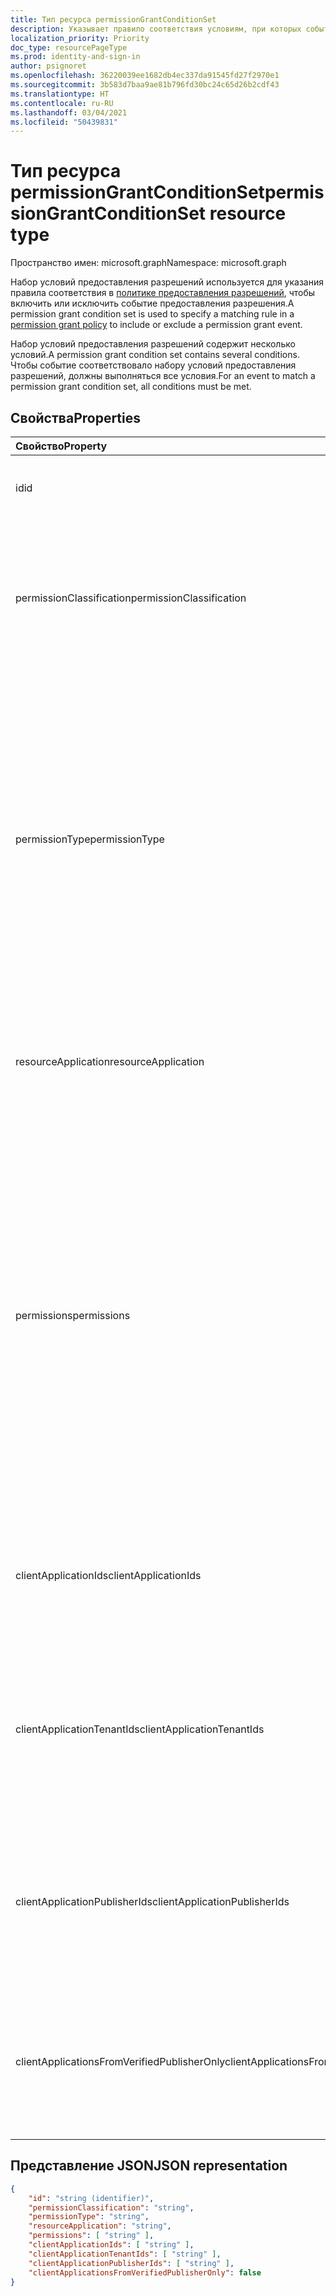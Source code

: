 ```yaml
---
title: Тип ресурса permissionGrantConditionSet
description: Указывает правило соответствия условиям, при которых событие включается или исключается из политики предоставления разрешений.
localization_priority: Priority
doc_type: resourcePageType
ms.prod: identity-and-sign-in
author: psignoret
ms.openlocfilehash: 36220039ee1682db4ec337da91545fd27f2970e1
ms.sourcegitcommit: 3b583d7baa9ae81b796fd30bc24c65d26b2cdf43
ms.translationtype: HT
ms.contentlocale: ru-RU
ms.lasthandoff: 03/04/2021
ms.locfileid: "50439831"
---
```

# <a name="permissiongrantconditionset-resource-type"></a><span data-ttu-id="b1909-103">Тип ресурса permissionGrantConditionSet</span><span class="sxs-lookup"><span data-stu-id="b1909-103">permissionGrantConditionSet resource type</span></span>

<span data-ttu-id="b1909-104">Пространство имен: microsoft.graph</span><span class="sxs-lookup"><span data-stu-id="b1909-104">Namespace: microsoft.graph</span></span>

<span data-ttu-id="b1909-105">Набор условий предоставления разрешений используется для указания правила соответствия в [политике предоставления разрешений](permissiongrantpolicy.md), чтобы включить или исключить событие предоставления разрешения.</span><span class="sxs-lookup"><span data-stu-id="b1909-105">A permission grant condition set is used to specify a matching rule in a [permission grant policy](permissiongrantpolicy.md) to include or exclude a permission grant event.</span></span>

<span data-ttu-id="b1909-106">Набор условий предоставления разрешений содержит несколько условий.</span><span class="sxs-lookup"><span data-stu-id="b1909-106">A permission grant condition set contains several conditions.</span></span> <span data-ttu-id="b1909-107">Чтобы событие соответствовало набору условий предоставления разрешений, должны выполняться все условия.</span><span class="sxs-lookup"><span data-stu-id="b1909-107">For an event to match a permission grant condition set, all conditions must be met.</span></span>

## <a name="properties"></a><span data-ttu-id="b1909-108">Свойства</span><span class="sxs-lookup"><span data-stu-id="b1909-108">Properties</span></span>

| <span data-ttu-id="b1909-109">Свойство</span><span class="sxs-lookup"><span data-stu-id="b1909-109">Property</span></span>     | <span data-ttu-id="b1909-110">Тип</span><span class="sxs-lookup"><span data-stu-id="b1909-110">Type</span></span> |<span data-ttu-id="b1909-111">Описание</span><span class="sxs-lookup"><span data-stu-id="b1909-111">Description</span></span>|
|:---------------|:--------|:----------|
| <span data-ttu-id="b1909-112">id</span><span class="sxs-lookup"><span data-stu-id="b1909-112">id</span></span> | <span data-ttu-id="b1909-113">String</span><span class="sxs-lookup"><span data-stu-id="b1909-113">String</span></span> | <span data-ttu-id="b1909-114">Уникальный идентификатор набора условий предоставления разрешений.</span><span class="sxs-lookup"><span data-stu-id="b1909-114">The unique identifier for the permission grant condition set.</span></span> <span data-ttu-id="b1909-115">Ключ.</span><span class="sxs-lookup"><span data-stu-id="b1909-115">Key.</span></span> <span data-ttu-id="b1909-116">Только для чтения.</span><span class="sxs-lookup"><span data-stu-id="b1909-116">Read-only.</span></span> |
| <span data-ttu-id="b1909-117">permissionClassification</span><span class="sxs-lookup"><span data-stu-id="b1909-117">permissionClassification</span></span> | <span data-ttu-id="b1909-118">String</span><span class="sxs-lookup"><span data-stu-id="b1909-118">String</span></span> | <span data-ttu-id="b1909-119">[Классификация разрешений](delegatedpermissionclassification.md) для предоставляемого разрешения или "all" для соответствия любой классификации разрешений (включая неклассифицированные разрешения).</span><span class="sxs-lookup"><span data-stu-id="b1909-119">The [permission classification](delegatedpermissionclassification.md) for the permission being granted, or "all" to match with any permission classification (including permissions which are not classified).</span></span> <span data-ttu-id="b1909-120">Значение по умолчанию: `all`.</span><span class="sxs-lookup"><span data-stu-id="b1909-120">Default is `all`.</span></span> |
| <span data-ttu-id="b1909-121">permissionType</span><span class="sxs-lookup"><span data-stu-id="b1909-121">permissionType</span></span> | <span data-ttu-id="b1909-122">permissionType</span><span class="sxs-lookup"><span data-stu-id="b1909-122">permissionType</span></span> | <span data-ttu-id="b1909-123">Тип предоставляемого разрешения.</span><span class="sxs-lookup"><span data-stu-id="b1909-123">The permission type of the permission being granted.</span></span> <span data-ttu-id="b1909-124">Возможные значения: `application` для разрешений приложений (например, роли приложений) и `delegated` для делегированных разрешений.</span><span class="sxs-lookup"><span data-stu-id="b1909-124">Possible values: `application` for application permissions (e.g. app roles) or `delegated` for delegated permissions.</span></span> <span data-ttu-id="b1909-125">Значение `delegatedUserConsentable` указывает делегированные разрешения, которые не были настроены издателем API для требования согласия администратора. Это значение можно использовать во встроенных политиках предоставления разрешений, но нельзя использовать в настраиваемых политиках предоставления разрешений.</span><span class="sxs-lookup"><span data-stu-id="b1909-125">The value `delegatedUserConsentable` indicates delegated permissions which have not been configured by the API publisher to require admin consent—this value may be used in built-in permission grant policies, but cannot be used in custom permission grant policies.</span></span> <span data-ttu-id="b1909-126">Обязательно.</span><span class="sxs-lookup"><span data-stu-id="b1909-126">Required.</span></span> |
| <span data-ttu-id="b1909-127">resourceApplication</span><span class="sxs-lookup"><span data-stu-id="b1909-127">resourceApplication</span></span> | <span data-ttu-id="b1909-128">String</span><span class="sxs-lookup"><span data-stu-id="b1909-128">String</span></span> | <span data-ttu-id="b1909-129">**appId** приложения ресурсов (например, API), для которого предоставляется разрешение, или `any` для соответствия любому приложению ресурсов или API.</span><span class="sxs-lookup"><span data-stu-id="b1909-129">The **appId** of the resource application (e.g. the API) for which a permission is being granted, or `any` to match with any resource application or API.</span></span> <span data-ttu-id="b1909-130">Значение по умолчанию: `any`.</span><span class="sxs-lookup"><span data-stu-id="b1909-130">Default is `any`.</span></span> |
| <span data-ttu-id="b1909-131">permissions</span><span class="sxs-lookup"><span data-stu-id="b1909-131">permissions</span></span> | <span data-ttu-id="b1909-132">Коллекция строк</span><span class="sxs-lookup"><span data-stu-id="b1909-132">String collection</span></span> | <span data-ttu-id="b1909-133">Список значений **id** для соответствия определенным разрешениям или список с одним значением "all" для соответствия любым разрешениям.</span><span class="sxs-lookup"><span data-stu-id="b1909-133">The list of **id** values for the specific permissions to match with, or a list with the single value "all" to match with any permission.</span></span> <span data-ttu-id="b1909-134">**id** делегированных разрешений доступны в свойстве **oauth2PermissionScopes** объекта [**servicePrincipal**](serviceprincipal.md) API.</span><span class="sxs-lookup"><span data-stu-id="b1909-134">The **id** of delegated permissions can be found in the **oauth2PermissionScopes** property of the API's [**servicePrincipal**](serviceprincipal.md) object.</span></span> <span data-ttu-id="b1909-135">**id** разрешений приложений доступны в свойстве **appRoles** объекта [**servicePrincipal**](serviceprincipal.md) API.</span><span class="sxs-lookup"><span data-stu-id="b1909-135">The **id** of application permissions can be found in the **appRoles** property of the API's [**servicePrincipal**](serviceprincipal.md) object.</span></span> <span data-ttu-id="b1909-136">**id** разрешений приложений для конкретных ресурсов доступны в свойстве **resourceSpecificApplicationPermissions** объекта [**servicePrincipal**](serviceprincipal.md) API.</span><span class="sxs-lookup"><span data-stu-id="b1909-136">The **id** of resource-specific application permissions can be found in the **resourceSpecificApplicationPermissions** property of the API's [**servicePrincipal**](serviceprincipal.md) object.</span></span> <span data-ttu-id="b1909-137">По умолчанию используется единственное значение "all".</span><span class="sxs-lookup"><span data-stu-id="b1909-137">Default is the single value "all".</span></span> |
| <span data-ttu-id="b1909-138">clientApplicationIds</span><span class="sxs-lookup"><span data-stu-id="b1909-138">clientApplicationIds</span></span> | <span data-ttu-id="b1909-139">Коллекция String</span><span class="sxs-lookup"><span data-stu-id="b1909-139">String collection</span></span> | <span data-ttu-id="b1909-140">Список значений **appId** для соответствия клиентским приложениям или список с одним значением "all" для соответствия любым клиентским приложениям.</span><span class="sxs-lookup"><span data-stu-id="b1909-140">A list of **appId** values for the client applications to match with, or a list with the single value "all" to match any client application.</span></span> <span data-ttu-id="b1909-141">По умолчанию используется единственное значение "all".</span><span class="sxs-lookup"><span data-stu-id="b1909-141">Default is the single value "all".</span></span> |
| <span data-ttu-id="b1909-142">clientApplicationTenantIds</span><span class="sxs-lookup"><span data-stu-id="b1909-142">clientApplicationTenantIds</span></span> | <span data-ttu-id="b1909-143">Коллекция String</span><span class="sxs-lookup"><span data-stu-id="b1909-143">String collection</span></span> | <span data-ttu-id="b1909-144">Список идентификаторов клиента Azure Active Directory, в котором зарегистрировано клиентское приложение, или список с одним значением "all" для соответствия любому клиентскому приложению, зарегистрированному в любом клиенте.</span><span class="sxs-lookup"><span data-stu-id="b1909-144">A list of Azure Active Directory tenant IDs in which the client application is registered, or a list with the single value "all" to match with client apps registered in any tenant.</span></span> <span data-ttu-id="b1909-145">По умолчанию используется единственное значение "all".</span><span class="sxs-lookup"><span data-stu-id="b1909-145">Default is the single value "all".</span></span> |
| <span data-ttu-id="b1909-146">clientApplicationPublisherIds</span><span class="sxs-lookup"><span data-stu-id="b1909-146">clientApplicationPublisherIds</span></span> | <span data-ttu-id="b1909-147">Коллекция String</span><span class="sxs-lookup"><span data-stu-id="b1909-147">String collection</span></span> | <span data-ttu-id="b1909-148">Список идентификаторов Microsoft Partner Network (MPN) для проверенных издателей клиентского приложения или список с одним значением "all" для соответствия клиентским приложениям от любого издателя.</span><span class="sxs-lookup"><span data-stu-id="b1909-148">A list of Microsoft Partner Network (MPN) IDs for verified publishers of the client application, or a list with the single value "all" to match with client apps from any publisher.</span></span> <span data-ttu-id="b1909-149">По умолчанию используется единственное значение "all".</span><span class="sxs-lookup"><span data-stu-id="b1909-149">Default is the single value "all".</span></span> |
| <span data-ttu-id="b1909-150">clientApplicationsFromVerifiedPublisherOnly</span><span class="sxs-lookup"><span data-stu-id="b1909-150">clientApplicationsFromVerifiedPublisherOnly</span></span> | <span data-ttu-id="b1909-151">Логический</span><span class="sxs-lookup"><span data-stu-id="b1909-151">Boolean</span></span> | <span data-ttu-id="b1909-152">Присвойте значение `true` для соответствия только клиентским приложениям проверенного издателя.</span><span class="sxs-lookup"><span data-stu-id="b1909-152">Set to `true` to only match on client applications with a verified publisher.</span></span> <span data-ttu-id="b1909-153">Присвойте значение `false` для соответствия любому клиентскому приложению, даже если у него нет проверенного издателя.</span><span class="sxs-lookup"><span data-stu-id="b1909-153">Set to `false` to match on any client app, even if it does not have a verified publisher.</span></span> <span data-ttu-id="b1909-154">Значение по умолчанию: `false`.</span><span class="sxs-lookup"><span data-stu-id="b1909-154">Default is `false`.</span></span> |

## <a name="json-representation"></a><span data-ttu-id="b1909-155">Представление JSON</span><span class="sxs-lookup"><span data-stu-id="b1909-155">JSON representation</span></span>

<!-- {
  "blockType": "resource",
  "keyProperty": "id",
  "@odata.type": "microsoft.graph.permissionGrantConditionSet"
}-->

```json
{
    "id": "string (identifier)",
    "permissionClassification": "string",
    "permissionType": "string",
    "resourceApplication": "string",
    "permissions": [ "string" ],
    "clientApplicationIds": [ "string" ],
    "clientApplicationTenantIds": [ "string" ],
    "clientApplicationPublisherIds": [ "string" ],
    "clientApplicationsFromVerifiedPublisherOnly": false
}
```
